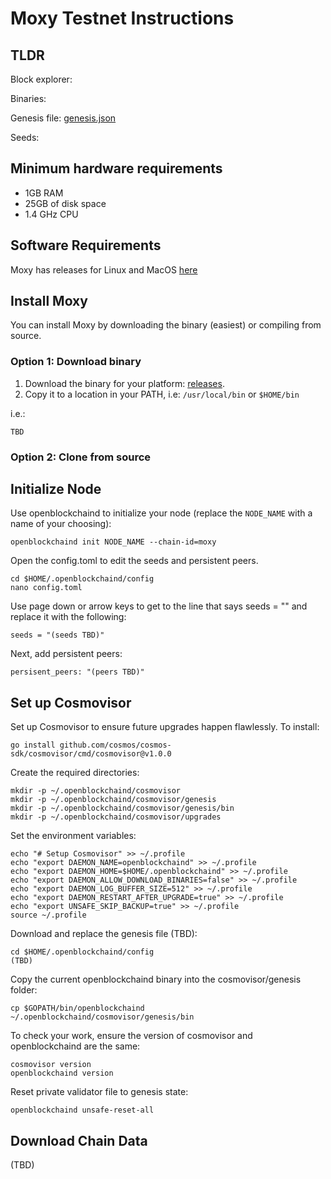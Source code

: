 # Moxy Testnet Instructions

## TLDR
Block explorer:

Binaries: 

Genesis file: [genesis.json](https://github.com/OpenBlockProject/testnets/blob/main/moxy/genesis.json)

Seeds:

## Minimum hardware requirements
* 1GB RAM
* 25GB of disk space
* 1.4 GHz CPU

## Software Requirements
Moxy has releases for Linux and MacOS [here](https://github.com/OpenBlockProject/openblockchain/releases/tag/latest)

## Install Moxy
You can install Moxy by downloading the binary (easiest) or compiling from source.

### Option 1: Download binary
1. Download the binary for your platform: [releases](https://github.com/OpenBlockProject/openblockchain/releases/tag/latest).
2. Copy it to a location in your PATH, i.e: ```/usr/local/bin``` or ```$HOME/bin```

i.e.:
```
TBD
```
### Option 2: Clone from source

## Initialize Node
Use openblockchaind to initialize your node (replace the ```NODE_NAME``` with a name of your choosing):
```
openblockchaind init NODE_NAME --chain-id=moxy
```
Open the config.toml to edit the seeds and persistent peers.
```
cd $HOME/.openblockchaind/config
nano config.toml
```
Use page down or arrow keys to get to the line that says seeds = "" and replace it with the following:
```
seeds = "(seeds TBD)"
```
Next, add persistent peers:
```
persisent_peers: "(peers TBD)"
```
## Set up Cosmovisor
Set up Cosmovisor to ensure future upgrades happen flawlessly.  To install:
```
go install github.com/cosmos/cosmos-sdk/cosmovisor/cmd/cosmovisor@v1.0.0
```
Create the required directories:
```
mkdir -p ~/.openblockchaind/cosmovisor
mkdir -p ~/.openblockchaind/cosmovisor/genesis
mkdir -p ~/.openblockchaind/cosmovisor/genesis/bin
mkdir -p ~/.openblockchaind/cosmovisor/upgrades
```
Set the environment variables:
```
echo "# Setup Cosmovisor" >> ~/.profile
echo "export DAEMON_NAME=openblockchaind" >> ~/.profile
echo "export DAEMON_HOME=$HOME/.openblockchaind" >> ~/.profile
echo "export DAEMON_ALLOW_DOWNLOAD_BINARIES=false" >> ~/.profile
echo "export DAEMON_LOG_BUFFER_SIZE=512" >> ~/.profile
echo "export DAEMON_RESTART_AFTER_UPGRADE=true" >> ~/.profile
echo "export UNSAFE_SKIP_BACKUP=true" >> ~/.profile
source ~/.profile
```
Download and replace the genesis file (TBD):
```
cd $HOME/.openblockchaind/config
(TBD)
```
Copy the current openblockchaind binary into the cosmovisor/genesis folder:
```
cp $GOPATH/bin/openblockchaind ~/.openblockchaind/cosmovisor/genesis/bin
```
To check your work, ensure the version of cosmovisor and openblockchaind are the same:
```
cosmovisor version
openblockchaind version
```
Reset private validator file to genesis state:
```
openblockchaind unsafe-reset-all
```
## Download Chain Data
(TBD)
